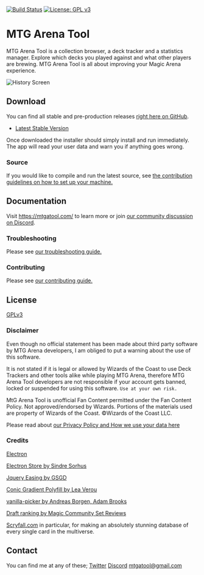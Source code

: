 [![Build Status](https://travis-ci.org/Manuel-777/MTG-Arena-Tool.svg?branch=master)](https://travis-ci.org/Manuel-777/MTG-Arena-Tool)
[![License: GPL v3](https://img.shields.io/badge/License-GPLv3-blue.svg)](https://www.gnu.org/licenses/gpl-3.0)

# MTG Arena Tool
MTG Arena Tool is a collection browser, a deck tracker and a statistics manager. Explore which decks you played against and what other players are brewing. MTG Arena Tool is all about improving your Magic Arena experience.

![History Screen](/Readme/screenshot_1.png)


## Download
You can find all stable and pre-production releases [right here on GitHub](https://github.com/Manuel-777/MTG-Arena-Tool/releases).
  - [Latest Stable Version](https://github.com/Manuel-777/MTG-Arena-Tool/releases/latest)

Once downloaded the installer should simply install and run immediately. The app will read your user data and warn you if anything goes wrong.

### Source
If you would like to compile and run the latest source, see [the contribution guidelines on how to set up your machine.](./CONTRIBUTING.md#set-up-your-machine)


## Documentation
Visit https://mtgatool.com/ to learn more or join [our community discussion on Discord](https://discord.gg/K9bPkJy).

### Troubleshooting
Please see [our troubleshooting guide.](./TROUBLESHOOTING.md)

### Contributing
Please see [our contributing guide.](./CONTRIBUTING.md)


## License

[GPLv3](./LICENSE.md)

### Disclaimer
Even though no official statement has been made about third party software by MTG Arena developers, I am obliged to put a warning about the use of this software.

It is not stated if it is legal or allowed by Wizards of the Coast to use Deck Trackers and other tools alike while playing MTG Arena, therefore MTG Arena Tool developers are not responsible if your account gets banned, locked or suspended for using this software. `Use at your own risk.`

MtG Arena Tool is unofficial Fan Content permitted under the Fan Content Policy. Not approved/endorsed by Wizards. Portions of the materials used are property of Wizards of the Coast. ©Wizards of the Coast LLC.

Please read about [our Privacy Policy and How we use your data here](./PRIVACY.md)

### Credits
[Electron](https://electronjs.org/)

[Electron Store by Sindre Sorhus](https://github.com/sindresorhus/electron-store)

[Jquery Easing by GSGD](http://gsgd.co.uk/sandbox/jquery/easing/)

[Conic Gradient Polyfill by Lea Verou](https://leaverou.github.io/conic-gradient/)

[vanilla-picker by Andreas Borgen, Adam Brooks](https://vanilla-picker.js.org/)

[Draft ranking by Magic Community Set Reviews](https://www.mtgcommunityreview.com/)

[Scryfall.com](http://scryfall.com) in particular, for making an absolutely stunning database of every single card in the multiverse.


## Contact
You can find me at any of these;
[Twitter](https://twitter.com/MEtchegaray7)
[Discord](https://discord.gg/K9bPkJy)
[mtgatool@gmail.com](mailto:mtgatool@gmail.com)
